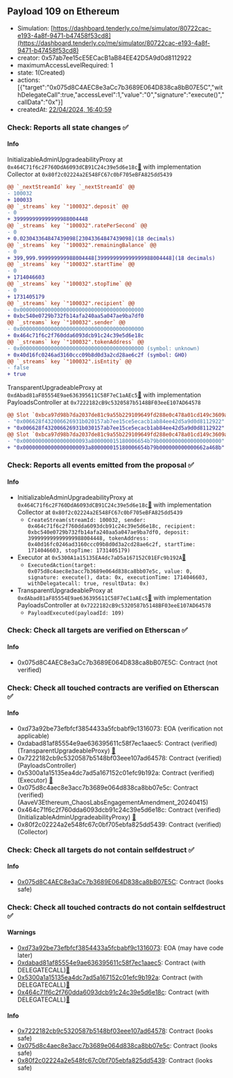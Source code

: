 ## Payload 109 on Ethereum

- Simulation: [https://dashboard.tenderly.co/me/simulator/80722cac-e193-4a8f-9471-b47458f53cd8](https://dashboard.tenderly.co/me/simulator/80722cac-e193-4a8f-9471-b47458f53cd8)
- creator: 0x57ab7ee15cE5ECacB1aB84EE42D5A9d0d8112922
- maximumAccessLevelRequired: 1
- state: 1(Created)
- actions: [{"target":"0x075d8C4AEC8e3aCc7b3689E064D838ca8bB07E5C","withDelegateCall":true,"accessLevel":1,"value":"0","signature":"execute()","callData":"0x"}]
- createdAt: [22/04/2024, 16:40:59](https://etherscan.io/tx/0x15dd7170f5602df1fd4d0b0c139826ebbd06efe1cf48b056f91fc819031b3eb2)

### Check: Reports all state changes :white_check_mark:

#### Info


InitializableAdminUpgradeabilityProxy at `0x464C71f6c2F760DdA6093dCB91C24c39e5d6e18c`[:ghost:](https://github.com/bgd-labs/aave-address-book "AaveV2Ethereum.COLLECTOR, AaveV2EthereumAMM.COLLECTOR, AaveV2EthereumArc.COLLECTOR, AaveV3Ethereum.COLLECTOR") with implementation Collector at `0x80f2c02224a2E548FC67c0bF705eBFA825dd5439`
```diff
@@ `_nextStreamId` key `_nextStreamId` @@
- 100032
+ 100033
@@ `_streams` key `"100032".deposit` @@
- 0
+ 399999999999999988004448
@@ `_streams` key `"100032".ratePerSecond` @@
- 0
+ 0.023043364847439098[23043364847439098](18 decimals)
@@ `_streams` key `"100032".remainingBalance` @@
- 0
+ 399,999.999999999988004448[399999999999999988004448](18 decimals)
@@ `_streams` key `"100032".startTime` @@
- 0
+ 1714046603
@@ `_streams` key `"100032".stopTime` @@
- 0
+ 1731405179
@@ `_streams` key `"100032".recipient` @@
- 0x0000000000000000000000000000000000000000
+ 0xbc540e0729b732fb14afa240aa5a047ae9ba7df0
@@ `_streams` key `"100032".sender` @@
- 0x0000000000000000000000000000000000000000
+ 0x464c71f6c2f760dda6093dcb91c24c39e5d6e18c
@@ `_streams` key `"100032".tokenAddress` @@
- 0x0000000000000000000000000000000000000000 (symbol: unknown)
+ 0x40d16fc0246ad3160ccc09b8d0d3a2cd28ae6c2f (symbol: GHO)
@@ `_streams` key `"100032".isEntity` @@
- false
+ true
```

TransparentUpgradeableProxy at `0xdAbad81aF85554E9ae636395611C58F7eC1aAEc5`[:ghost:](https://github.com/bgd-labs/aave-address-book "GovernanceV3Ethereum.PAYLOADS_CONTROLLER") with implementation PayloadsController at `0x7222182cB9c5320587b5148BF03eeE107AD64578`
```diff
@@ Slot `0xbca97d98b7da2037de81c9a55b229109649fd288e0c478a01cd149c3609ae90b` @@
- "0x006628f432006626931b020157ab7ee15ce5ecacb1ab84ee42d5a9d0d8112922"
+ "0x006628f432006626931b030157ab7ee15ce5ecacb1ab84ee42d5a9d0d8112922"
@@ Slot `0xbca97d98b7da2037de81c9a55b229109649fd288e0c478a01cd149c3609ae90c` @@
- "0x000000000000000000093a800000015180006654b79b00000000000000000000"
+ "0x000000000000000000093a800000015180006654b79b000000000000662a468b"
```


### Check: Reports all events emitted from the proposal :white_check_mark:

#### Info

- InitializableAdminUpgradeabilityProxy at `0x464C71f6c2F760DdA6093dCB91C24c39e5d6e18c`[:ghost:](https://github.com/bgd-labs/aave-address-book "AaveV2Ethereum.COLLECTOR, AaveV2EthereumAMM.COLLECTOR, AaveV2EthereumArc.COLLECTOR, AaveV3Ethereum.COLLECTOR") with implementation Collector at `0x80f2c02224a2E548FC67c0bF705eBFA825dd5439`
  - `CreateStream(streamId: 100032, sender: 0x464c71f6c2f760dda6093dcb91c24c39e5d6e18c, recipient: 0xbc540e0729b732fb14afa240aa5a047ae9ba7df0, deposit: 399999999999999988004448, tokenAddress: 0x40d16fc0246ad3160ccc09b8d0d3a2cd28ae6c2f, startTime: 1714046603, stopTime: 1731405179)`
- Executor at `0x5300A1a15135EA4dc7aD5a167152C01EFc9b192A`[:ghost:](https://github.com/bgd-labs/aave-address-book "AaveV2Ethereum.POOL_ADMIN, AaveV2EthereumAMM.POOL_ADMIN, AaveV3Ethereum.ACL_ADMIN, GovernanceV3Ethereum.EXECUTOR_LVL_1")
  - `ExecutedAction(target: 0x075d8c4aec8e3acc7b3689e064d838ca8bb07e5c, value: 0, signature: execute(), data: 0x, executionTime: 1714046603, withDelegatecall: true, resultData: 0x)`
- TransparentUpgradeableProxy at `0xdAbad81aF85554E9ae636395611C58F7eC1aAEc5`[:ghost:](https://github.com/bgd-labs/aave-address-book "GovernanceV3Ethereum.PAYLOADS_CONTROLLER") with implementation PayloadsController at `0x7222182cB9c5320587b5148BF03eeE107AD64578`
  - `PayloadExecuted(payloadId: 109)`

### Check: Check all targets are verified on Etherscan :white_check_mark:

#### Info

- 0x075d8C4AEC8e3aCc7b3689E064D838ca8bB07E5C: Contract (not verified) 

### Check: Check all touched contracts are verified on Etherscan :white_check_mark:

#### Info

- 0xd73a92be73efbfcf3854433a5fcbabf9c1316073: EOA (verification not applicable)
- 0xdabad81af85554e9ae636395611c58f7ec1aaec5: Contract (verified) (TransparentUpgradeableProxy) [:ghost:](https://github.com/bgd-labs/aave-address-book "GovernanceV3Ethereum.PAYLOADS_CONTROLLER")
- 0x7222182cb9c5320587b5148bf03eee107ad64578: Contract (verified) (PayloadsController) 
- 0x5300a1a15135ea4dc7ad5a167152c01efc9b192a: Contract (verified) (Executor) [:ghost:](https://github.com/bgd-labs/aave-address-book "AaveV2Ethereum.POOL_ADMIN, AaveV2EthereumAMM.POOL_ADMIN, AaveV3Ethereum.ACL_ADMIN, GovernanceV3Ethereum.EXECUTOR_LVL_1")
- 0x075d8c4aec8e3acc7b3689e064d838ca8bb07e5c: Contract (verified) (AaveV3Ethereum_ChaosLabsEngagementAmendment_20240415) 
- 0x464c71f6c2f760dda6093dcb91c24c39e5d6e18c: Contract (verified) (InitializableAdminUpgradeabilityProxy) [:ghost:](https://github.com/bgd-labs/aave-address-book "AaveV2Ethereum.COLLECTOR, AaveV2EthereumAMM.COLLECTOR, AaveV2EthereumArc.COLLECTOR, AaveV3Ethereum.COLLECTOR")
- 0x80f2c02224a2e548fc67c0bf705ebfa825dd5439: Contract (verified) (Collector) 

### Check: Check all targets do not contain selfdestruct :white_check_mark:

#### Info

- [0x075d8C4AEC8e3aCc7b3689E064D838ca8bB07E5C](https://etherscan.io/address/0x075d8C4AEC8e3aCc7b3689E064D838ca8bB07E5C): Contract (looks safe)

### Check: Check all touched contracts do not contain selfdestruct :white_check_mark:

#### Warnings

- [0xd73a92be73efbfcf3854433a5fcbabf9c1316073](https://etherscan.io/address/0xd73a92be73efbfcf3854433a5fcbabf9c1316073): EOA (may have code later)
- [0xdabad81af85554e9ae636395611c58f7ec1aaec5](https://etherscan.io/address/0xdabad81af85554e9ae636395611c58f7ec1aaec5): Contract (with DELEGATECALL)[:ghost:](https://github.com/bgd-labs/aave-address-book "GovernanceV3Ethereum.PAYLOADS_CONTROLLER")
- [0x5300a1a15135ea4dc7ad5a167152c01efc9b192a](https://etherscan.io/address/0x5300a1a15135ea4dc7ad5a167152c01efc9b192a): Contract (with DELEGATECALL)[:ghost:](https://github.com/bgd-labs/aave-address-book "AaveV2Ethereum.POOL_ADMIN, AaveV2EthereumAMM.POOL_ADMIN, AaveV3Ethereum.ACL_ADMIN, GovernanceV3Ethereum.EXECUTOR_LVL_1")
- [0x464c71f6c2f760dda6093dcb91c24c39e5d6e18c](https://etherscan.io/address/0x464c71f6c2f760dda6093dcb91c24c39e5d6e18c): Contract (with DELEGATECALL)[:ghost:](https://github.com/bgd-labs/aave-address-book "AaveV2Ethereum.COLLECTOR, AaveV2EthereumAMM.COLLECTOR, AaveV2EthereumArc.COLLECTOR, AaveV3Ethereum.COLLECTOR")

#### Info

- [0x7222182cb9c5320587b5148bf03eee107ad64578](https://etherscan.io/address/0x7222182cb9c5320587b5148bf03eee107ad64578): Contract (looks safe)
- [0x075d8c4aec8e3acc7b3689e064d838ca8bb07e5c](https://etherscan.io/address/0x075d8c4aec8e3acc7b3689e064d838ca8bb07e5c): Contract (looks safe)
- [0x80f2c02224a2e548fc67c0bf705ebfa825dd5439](https://etherscan.io/address/0x80f2c02224a2e548fc67c0bf705ebfa825dd5439): Contract (looks safe)

